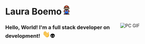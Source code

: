 # Laura Boemo</n><img src="https://github.com/LauraBoemo/LauraBoemo/blob/main/LauraGifImagem/Mario_Hello_Big.gif"  width="30px">

<img align="right" alt="PC GIF" src="https://github.com/LauraBoemo/MeuPerfil/blob/main/LauraGifImagem/dino.gif" width="140" /> 

### **Hello, World!** I'm a full stack developer on development! &nbsp;<img src="https://github.com/LauraBoemo/LauraBoemo/blob/main/LauraGifImagem/Hi.gif" width="24px">👽